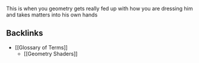 This is when you geometry gets really fed up with how you are dressing him and takes matters into his own hands
## Backlinks
* [[Glossary of Terms]]
	* [[Geometry Shaders]]

